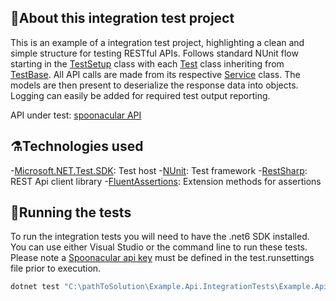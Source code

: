 ﻿## 🧪About this integration test project
This is an example of a integration test project, highlighting a clean and simple structure for testing RESTful APIs.
Follows standard NUnit flow starting in the [TestSetup](https://github.com/akletchka/Example.Api.IntegrationTests/blob/master/Example.Api.IntegrationTests/TestSetup.cs) class with each [Test](https://github.com/akletchka/Example.Api.IntegrationTests/blob/master/Example.Api.IntegrationTests/Tests/MenuItems.cs) class inheriting from [TestBase](https://github.com/akletchka/Example.Api.IntegrationTests/blob/master/Example.Api.IntegrationTests/TestBase.cs).  All API calls are made from its respective [Service](https://github.com/akletchka/Example.Api.IntegrationTests/blob/master/Example.Api.IntegrationTests/Services/MenuItemsService.cs) class.  The models are then present to deserialize the response data into objects.  Logging can easily be added for required test output reporting.

API under test: [spoonacular API](https://spoonacular.com/food-api)

## ⚗️Technologies used
-[Microsoft.NET.Test.SDK](https://learn.microsoft.com/en-us/dotnet/core/tools/dotnet-test): Test host
-[NUnit](https://nunit.org/): Test framework
-[RestSharp](https://restsharp.dev/): REST Api client library
-[FluentAssertions](https://fluentassertions.com/): Extension methods for assertions


## 👟Running the tests
To run the integration tests you will need to have the .net6 SDK installed.  You can use either Visual Studio or the command line to run these tests.  Please note a [Spoonacular api key](https://spoonacular.com/food-api/docs#Authentication) must be defined in the test.runsettings file prior to execution.
```powershell
dotnet test "C:\pathToSolution\Example.Api.IntegrationTests\Example.Api.IntegrationTests.sln" --settings "C:\pathToRunsettings\Example.Api.IntegrationTests\test.runsettings"
```
